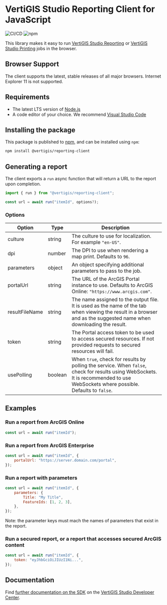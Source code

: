 # VertiGIS Studio Reporting Client for JavaScript

![CI/CD](https://github.com/geocortex/vertigis-reporting-client-js/workflows/CI/CD/badge.svg) ![npm](https://img.shields.io/npm/v/@vertigis/reporting-client)

This library makes it easy to run [VertiGIS Studio Reporting](https://www.vertigisstudio.com/products/vertigis-studio-reporting/) or [VertiGIS Studio Printing](https://www.vertigisstudio.com/products/vertigis-studio-printing/) jobs in the browser.

## Browser Support

The client supports the latest, stable releases of all major browsers. Internet Explorer 11 is not supported.

## Requirements

-   The latest LTS version of [Node.js](https://nodejs.org/en/download/)
-   A code editor of your choice. We recommend [Visual Studio Code](https://code.visualstudio.com/)

## Installing the package

This package is published to [npm](https://www.npmjs.com/package/@vertigis/reporting-client/), and can be installed using `npm`:

```sh
npm install @vertigis/reporting-client
```

## Generating a report

The client exports a `run` async function that will return a URL to the report upon completion.

```js
import { run } from "@vertigis/reporting-client";

const url = await run("itemId", options?);
```

### Options

| Option         | Type    | Description                                                                                                                                                                       |
| -------------- | ------- | --------------------------------------------------------------------------------------------------------------------------------------------------------------------------------- |
| culture        | string  | The culture to use for localization. For example `"en-US"`.                                                                                                                       |
| dpi            | number  | The DPI to use when rendering a map print. Defaults to `96`.                                                                                                                      |
| parameters     | object  | An object specifying additional parameters to pass to the job.                                                                                                                    |
| portalUrl      | string  | The URL of the ArcGIS Portal instance to use. Defaults to ArcGIS Online: `"https://www.arcgis.com"`.                                                                              |
| resultFileName | string  | The name assigned to the output file. It is used as the name of the tab when viewing the result in a browser and as the suggested name when downloading the result.               |
| token          | string  | The Portal access token to be used to access secured resources. If not provided requests to secured resources will fail.                                                          |
| usePolling     | boolean | When `true`, check for results by polling the service. When `false`, check for results using WebSockets. It is recommended to use WebSockets where possible. Defaults to `false`. |

## Examples

### Run a report from ArcGIS Online

```js
const url = await run("itemId");
```

### Run a report from ArcGIS Enterprise

```js
const url = await run("itemId", {
    portalUrl: "https://server.domain.com/portal",
});
```

### Run a report with parameters

```js
const url = await run("itemId", {
    parameters: {
        Title: "My Title",
        FeatureIds: [1, 2, 3],
    },
});
```

Note: the parameter keys must mach the names of parameters that exist in the report.

### Run a secured report, or a report that accesses secured ArcGIS content

```js
const url = await run("itemId", {
    token: "eyJhbGciOiJIUzI1Ni...",
});
```

## Documentation

Find [further documentation on the SDK](https://developers.geocortex.com/docs/reporting/sdk-overview/) on the [VertiGIS Studio Developer Center](https://developers.geocortex.com/docs/reporting/overview/).

